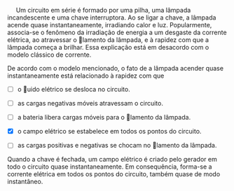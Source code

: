 

     Um circuito em série é formado por uma pilha, uma lâmpada incandescente e uma chave interruptora. Ao se ligar a chave, a lâmpada acende quase instantaneamente, irradiando calor e luz. Popularmente, associa-se o fenômeno da irradiação de energia a um desgaste da corrente elétrica, ao atravessar o lamento da lâmpada, e à rapidez com que a lâmpada começa a brilhar. Essa explicação está em desacordo com o modelo clássico de corrente.

De acordo com o modelo mencionado, o fato de a lâmpada acender quase instantaneamente está relacionado à rapidez com que



- [ ] o uido elétrico se desloca no circuito.
- [ ] as cargas negativas móveis atravessam o circuito.
- [ ] a bateria libera cargas móveis para o lamento da lâmpada.
- [x] o campo elétrico se estabelece em todos os pontos do circuito.
- [ ] as cargas positivas e negativas se chocam no lamento da lâmpada.


Quando a chave é fechada, um campo elétrico é criado pelo gerador em todo o circuito quase instantaneamente. Em consequência, forma-se a corrente elétrica em todos os pontos do circuito, também quase de modo instantâneo.

        